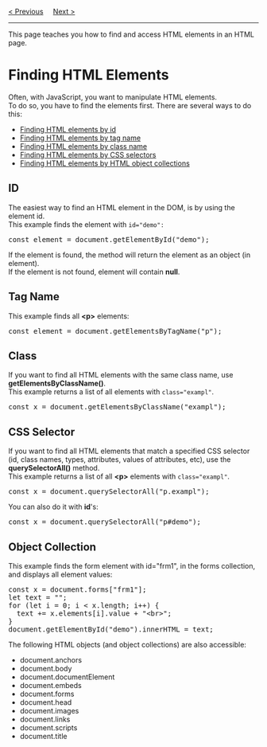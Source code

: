 <a href="/JS/DOM/Document.md">&lt; Previous</a>
&nbsp;&nbsp;&nbsp;
<a href="/JS/DOM/HTML.md">Next &gt;</a>
<hr>
This page teaches you how to find and access HTML elements in an HTML page.
<h1>Finding HTML Elements</h1>
Often, with JavaScript, you want to manipulate HTML elements.
<br>
To do so, you have to find the elements first. There are several ways to do this:
<ul>
  <li><a href="#ID">Finding HTML elements by id</a></li>
  <li><a href="#Tag-Name">Finding HTML elements by tag name</a></li>
  <li><a href="#Class">Finding HTML elements by class name</a></li>
  <li><a href="#CSS-Selector">Finding HTML elements by CSS selectors</a></li>
  <li><a href="#Object-Collection">Finding HTML elements by HTML object collections</a></li>
</ul>
<h2>ID</h2>
The easiest way to find an HTML element in the DOM, is by using the element id.
<br>
This example finds the element with <code>id="demo":</code>
<pre>const element = document.getElementById("demo");</pre>
If the element is found, the method will return the element as an object (in element).
<br>
If the element is not found, element will contain <b>null</b>.
<h2>Tag Name</h2>
This example finds all <b>&lt;p&gt;</b> elements:
<pre>const element = document.getElementsByTagName("p");</pre>
<h2>Class</h2>
If you want to find all HTML elements with the same class name, use <b>getElementsByClassName()</b>.
<br>
This example returns a list of all elements with <code>class="exampl"</code>.
<pre>const x = document.getElementsByClassName("exampl");</pre>
<h2>CSS Selector</h2>
If you want to find all HTML elements that match a specified CSS selector (id, class names, types, attributes, values of attributes, etc), use the <b>querySelectorAll()</b> method.
<br>
This example returns a list of all <b>&lt;p&gt;</b> elements with <code>class="exampl"</code>.
<pre>const x = document.querySelectorAll("p.exampl");</pre>
You can also do it with <b>id</b>'s:
<pre>const x = document.querySelectorAll("p#demo");</pre>
<h2>Object Collection</h2>
This example finds the form element with id="frm1", in the forms collection, and displays all element values:
<pre>
const x = document.forms["frm1"];
let text = "";
for (let i = 0; i &lt; x.length; i++) {
  text += x.elements[i].value + "&lt;br&gt;";
}
document.getElementById("demo").innerHTML = text;
</pre>
The following HTML objects (and object collections) are also accessible:
<ul>
  <li>document.anchors</li>
  <li>document.body</li>
  <li>document.documentElement</li>
  <li>document.embeds</li>
  <li>document.forms</li>
  <li>document.head</li>
  <li>document.images</li>
  <li>document.links</li>
  <li>document.scripts</li>
  <li>document.title</li>
</ul>

